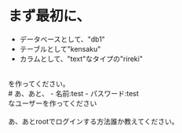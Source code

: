 # まず最初に、
 - データベースとして、"db1"
 - テーブルとして"kensaku"
 - カラムとして、"text"なタイプの"rireki"
<br>
 を作ってください。
</br>
# あ、あと、
 - 名前:test
 - パスワード:test
<br>
 なユーザーを作ってください
</br>
<br>
あ、あとrootでログインする方法誰か教えてください。
</br>